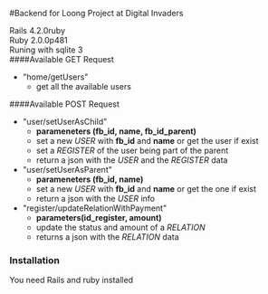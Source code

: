 #Backend for Loong Project at Digital Invaders

Rails 4.2.0ruby  
Ruby 2.0.0p481  
Runing with sqlite 3  
####Available GET Request
* "home/getUsers"
  * get all the  available users

####Available POST Request
* "user/setUserAsChild"  
    * **parameneters (fb_id, name, fb_id_parent)**
    * set a new *USER* with **fb_id** and **name** or get the user if exist  
    * set a *REGISTER* of the user being part of the parent 
    * return a json with the *USER* and the *REGISTER* data
* "user/setUserAsParent"
    * **parameneters (fb_id, name)**  
    * set a new *USER* with **fb_id** and **name** or get the one if exist   
    * return a json with the *USER* info  
* "register/updateRelationWithPayment"
    * **parameters(id_register, amount)**
    * update the status and amount of a *RELATION*
    * returns a json with the *RELATION* data

### Installation

You need Rails and ruby installed



